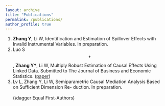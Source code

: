 ```yaml
---
layout: archive
title: "Publications"
permalink: /publications/
author_profile: true
---
```


1. **Zhang Y**, Li W, Identification and Estimation of Spillover Effects with Invalid Instrumental Variables. In preparation.
1. Luo S$$\dagger$$, **Zhang Y$\dagger$**, Li W, Multiply Robust Estimation of Causal Effects Using Linked Data. Submitted to The Journal of Business and Economic Statistics. ([paper](https://arxiv.org/abs/2309.08199))
1. Lv L, Zhang Y, Li W, Semiparametric Causal Mediation Analysis Based on Sufficient Dimension Re- duction. In preparation.<br><br>
(\dagger Equal First-Authors)
